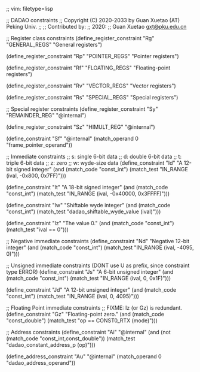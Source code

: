 ;; vim: filetype=lisp

;; DADAO constraints
;; Copyright (C) 2020-2033 by Guan Xuetao (AT) Peking Univ.
;;
;; Contributed by:
;;   2020:
;;	Guan Xuetao <gxt@pku.edu.cn>

;; Register class constraints
(define_register_constraint "Rg" "GENERAL_REGS"
	"General registers")

(define_register_constraint "Rp" "POINTER_REGS"
	"Pointer registers")

(define_register_constraint "Rf" "FLOATING_REGS"
	"Floating-point registers")

(define_register_constraint "Rv" "VECTOR_REGS"
	"Vector registers")

(define_register_constraint "Rs" "SPECIAL_REGS"
	"Special registers")

;; Special register constraints
(define_register_constraint "Sy" "REMAINDER_REG"
	"@internal")

(define_register_constraint "Sz" "HIMULT_REG"
	"@internal")

(define_constraint "Sf"
	"@internal"
	(match_operand 0 "frame_pointer_operand"))

;; Immediate constraints
;; s: single 6-bit data
;; d: double 6-bit data
;; t: triple 6-bit data
;; z: zero
;; w: wyde-size data
(define_constraint "Id"
	"A 12-bit signed integer"
	(and (match_code "const_int")
	     (match_test "IN_RANGE (ival, -0x800, 0x7FF)")))

(define_constraint "It"
	"A 18-bit signed integer"
	(and (match_code "const_int")
	     (match_test "IN_RANGE (ival, -0x40000, 0x3FFFF)")))

(define_constraint "Iw"
	"Shiftable wyde integer"
	(and (match_code "const_int")
	     (match_test "dadao_shiftable_wyde_value (ival)")))

(define_constraint "Iz"
	"The value 0."
	(and (match_code "const_int")
	     (match_test "ival == 0")))

;; Negative immediate constraints
(define_constraint "Nd"
	"Negative 12-bit integer"
	(and (match_code "const_int")
	     (match_test "IN_RANGE (ival, -4095, 0)")))


;; Unsigned immediate constraints (DONT use U as prefix, since constraint type ERROR)
(define_constraint "Js"
	"A 6-bit unsigned integer"
	(and (match_code "const_int")
	     (match_test "IN_RANGE (ival, 0, 0x1F)")))

(define_constraint "Jd"
	"A 12-bit unsigned integer"
	(and (match_code "const_int")
	     (match_test "IN_RANGE (ival, 0, 4095)")))

;; Floating Point immediate constraints
;; FIXME: Iz (or Gz) is redundant.
(define_constraint "Gz"
	"Floating-point zero."
	(and (match_code "const_double")
	     (match_test "op == CONST0_RTX (mode)")))

;; Address constraints
(define_constraint "Ai"
	"@internal"
	(and (not (match_code "const_int,const_double"))
	          (match_test "dadao_constant_address_p (op)")))

(define_address_constraint "Au"
	"@internal"
	(match_operand 0 "dadao_address_operand"))

